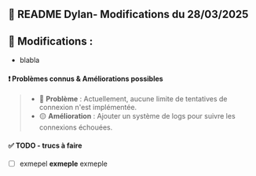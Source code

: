 ## 📝 **README Dylan- Modifications du 28/03/2025**

## 📌 Modifications :

- blabla

#### ❗ **Problèmes connus & Améliorations possibles**

> - 🔴 **Problème** : Actuellement, aucune limite de tentatives de connexion n'est implémentée.
> - 🟡 **Amélioration** : Ajouter un système de logs pour suivre les connexions échouées.

#### ✅ **TODO - trucs à faire**

- [ ] exmepel **exmeple** exmeple
